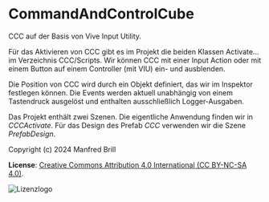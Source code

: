 # CommandAndControlCube

CCC auf der Basis von Vive Input Utility.

Für das Aktivieren von CCC gibt es im Projekt die beiden Klassen
Activate... im Verzeichnis CCC/Scripts. Wir können CCC mit einer Input Action
oder mit einem Button auf einem Controller (mit VIU) ein- und ausblenden.

Die Position von CCC wird durch ein Objekt definiert, das wir im Inspektor festlegen können.
Die Events werden aktuell unabhängig von einem Tastendruck ausgelöst und enthalten ausschließlich
Logger-Ausgaben.

Das Projekt enthält zwei Szenen. Die eigentliche Anwendung finden wir
in *CCCActivate*. Für das Design des Prefab *CCC* verwenden wir die Szene
*PrefabDesign*.

Copyright (c) 2024 Manfred Brill

**License**: [Creative Commons Attribution 4.0 International (CC BY-NC-SA 4.0)](https://creativecommons.org/licenses/by-nc-sa/4.0/).  

![Lizenzlogo](https://licensebuttons.net/l/by-nc-sa/3.0/de/88x31.png)
